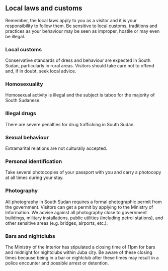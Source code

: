 ## Local laws and customs

Remember, the local laws apply to you as a visitor and it is your responsibility to follow them. Be sensitive to local customs, traditions and practices as your behaviour may be seen as improper, hostile or may even be illegal.

### **Local customs**

Conservative standards of dress and behaviour are expected in South Sudan, particularly in rural areas. Visitors should take care not to offend and, if in doubt, seek local advice.

### **Homosexuality**

Homosexual activity is illegal and the subject is taboo for the majority of South Sudanese.

### **Illegal drugs**

There are severe penalties for drug trafficking in South Sudan.

### **Sexual behaviour**

Extramarital relations are not culturally accepted.

### **Personal identification**

Take several photocopies of your passport with you and carry a photocopy at all times during your stay.

### **Photography**

All photography in South Sudan requires a formal photographic permit from the government. Visitors can get a permit by applying to the Ministry of Information. We advise against all photography close to government buildings, military installations, public utilities (including petrol stations), and other sensitive areas (e.g. bridges, airports, etc.).

### **Bars and nightclubs**

The Ministry of the Interior has stipulated a closing time of 11pm for bars and midnight for nightclubs within Juba city. Be aware of these closing times because being in a bar or nightclub after these times may result in a police encounter and possible arrest or detention.